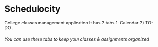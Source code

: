 # Schedulocity
College classes management application
It has 2 tabs 1) Calendar 2) TO- DO .
###### You can use these tabs to keep your classes & assignments organized
